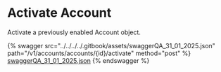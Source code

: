 # Activate Account

Activate a previously enabled Account object.

{% swagger src="../../../../.gitbook/assets/swaggerQA_31_01_2025.json" path="/v1/accounts/accounts/{id}/activate" method="post" %}
[swaggerQA_31_01_2025.json](../../../../.gitbook/assets/swaggerQA_31_01_2025.json)
{% endswagger %}
